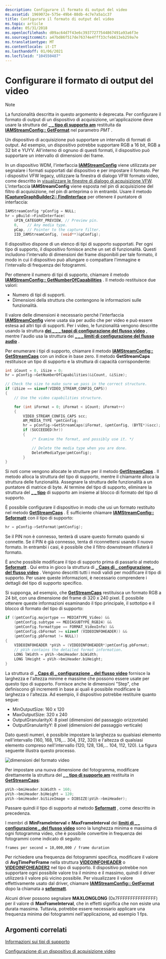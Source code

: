 ```yaml
---
description: Configurare il formato di output del video
ms.assetid: 1969072e-575e-49b4-88db-4c7e7a5a1c37
title: Configurare il formato di output del video
ms.topic: article
ms.date: 05/31/2018
ms.openlocfilehash: d09ac64d7f43e6c39377277544867491a93a6f3e
ms.sourcegitcommit: a47bd86f517de76374e4fff33cfeb613eb259a7e
ms.translationtype: MT
ms.contentlocale: it-IT
ms.lasthandoff: 01/06/2021
ms.locfileid: "104550487"
---
```

# <a name="configure-the-video-output-format"></a>Configurare il formato di output del video

> [!Note]  
> La funzionalità descritta in questo argomento è deprecata. Per configurare il formato di output di un dispositivo di acquisizione, un'applicazione deve usare la struttura del [**\_ \_ tipo di supporto am**](/windows/win32/api/strmif/ns-strmif-am_media_type) restituita da [**IAMStreamConfig:: GetFormat**](/windows/desktop/api/Strmif/nf-strmif-iamstreamconfig-getformat) nel parametro *PMT* .

 

Un dispositivo di acquisizione può supportare un intervallo di formati di output. Ad esempio, un dispositivo potrebbe supportare RGB a 16 bit, RGB a 32 bit e YUYV. All'interno di ognuno di questi formati, il dispositivo può supportare un intervallo di dimensioni dei frame.

In un dispositivo WDM, l'interfaccia [**IAMStreamConfig**](/windows/desktop/api/Strmif/nn-strmif-iamstreamconfig) viene utilizzata per segnalare i formati supportati dal dispositivo e per impostare il formato. Per i dispositivi VFW legacy, utilizzare la finestra di dialogo VFW formato video, come descritto in [visualizzare le finestre di dialogo di acquisizione VFW](display-vfw-capture-dialog-boxes.md). L'interfaccia **IAMStreamConfig** viene esposta nel pin di acquisizione del filtro di acquisizione, nel pin di anteprima o in entrambi. Usare il metodo [**ICaptureGraphBuilder2:: FindInterface**](/windows/desktop/api/Strmif/nf-strmif-icapturegraphbuilder2-findinterface) per ottenere il puntatore di interfaccia:


```C++
IAMStreamConfig *pConfig = NULL;
hr = pBuild->FindInterface(
    &PIN_CATEGORY_PREVIEW, // Preview pin.
    0,    // Any media type.
    pCap, // Pointer to the capture filter.
    IID_IAMStreamConfig, (void**)&pConfig);
```



Il dispositivo dispone di un elenco di tipi di supporto supportati. Per ogni tipo di supporto, il dispositivo fornisce anche un set di funzionalità. Questi includono l'intervallo di dimensioni dei frame disponibili per tale formato, il modo in cui il dispositivo può allungare o compattare l'immagine e l'intervallo di frequenza dei fotogrammi.

Per ottenere il numero di tipi di supporto, chiamare il metodo [**IAMStreamConfig:: GetNumberOfCapabilities**](/windows/desktop/api/Strmif/nf-strmif-iamstreamconfig-getnumberofcapabilities) . Il metodo restituisce due valori:

-   Numero di tipi di supporti.
-   Dimensioni della struttura che contengono le informazioni sulle funzionalità.

Il valore delle dimensioni è necessario perché l'interfaccia [**IAMStreamConfig**](/windows/desktop/api/Strmif/nn-strmif-iamstreamconfig) viene usata sia per audio che per video e può essere estesa ad altri tipi di supporti. Per i video, le funzionalità vengono descritte usando la struttura [**dei \_ \_ \_ tappi di configurazione del flusso video**](/windows/win32/api/strmif/ns-strmif-video_stream_config_caps) , mentre l'audio usa la struttura dei [**\_ \_ \_ limiti di configurazione del flusso audio**](/windows/win32/api/strmif/ns-strmif-audio_stream_config_caps) .

Per enumerare i tipi di supporto, chiamare il metodo [**IAMStreamConfig:: GetStreamCaps**](/windows/desktop/api/Strmif/nf-strmif-iamstreamconfig-getstreamcaps) con un indice in base zero. Il metodo **GetStreamCaps** restituisce un tipo di supporto e la struttura di capacità corrispondente:


```C++
int iCount = 0, iSize = 0;
hr = pConfig->GetNumberOfCapabilities(&iCount, &iSize);

// Check the size to make sure we pass in the correct structure.
if (iSize == sizeof(VIDEO_STREAM_CONFIG_CAPS))
{
    // Use the video capabilities structure.

    for (int iFormat = 0; iFormat < iCount; iFormat++)
    {
        VIDEO_STREAM_CONFIG_CAPS scc;
        AM_MEDIA_TYPE *pmtConfig;
        hr = pConfig->GetStreamCaps(iFormat, &pmtConfig, (BYTE*)&scc);
        if (SUCCEEDED(hr))
        {
            /* Examine the format, and possibly use it. */

            // Delete the media type when you are done.
            DeleteMediaType(pmtConfig);
        }
}
```



Si noti come vengono allocate le strutture per il metodo [**GetStreamCaps**](/windows/desktop/api/Strmif/nf-strmif-iamstreamconfig-getstreamcaps) . Il metodo alloca la struttura del tipo di supporto, mentre il chiamante alloca la struttura delle funzionalità. Assegnare la struttura delle funzionalità a un puntatore di matrice di byte. Al termine del tipo di supporto, eliminare la struttura del [**\_ \_ tipo**](/windows/win32/api/strmif/ns-strmif-am_media_type) di supporto am insieme al blocco di formato del tipo di supporto.

È possibile configurare il dispositivo in modo che usi un formato restituito nel metodo [**GetStreamCaps**](/windows/desktop/api/Strmif/nf-strmif-iamstreamconfig-getstreamcaps) . È sufficiente chiamare [**IAMStreamConfig:: Seformatt**](/windows/desktop/api/Strmif/nf-strmif-iamstreamconfig-setformat) con il tipo di supporto:


```C++
hr = pConfig->SetFormat(pmtConfig);
```



Se il PIN non è connesso, tenterà di usare questo formato quando si connette. Se il PIN è già connesso, tenta di riconnettersi usando il nuovo formato. In entrambi i casi, è possibile che il filtro downstream rifiuterà il formato.

È anche possibile modificare il tipo di supporto prima di passarlo al metodo [**Seformatt**](/windows/desktop/api/Strmif/nf-strmif-iamstreamconfig-setformat) . Qui entra in gioco la struttura di [**\_ Caps di \_ configurazione \_ del flusso video**](/windows/win32/api/strmif/ns-strmif-video_stream_config_caps) . Vengono descritti tutti i modi validi per modificare il tipo di supporto. Per usare queste informazioni, è necessario comprendere i dettagli del tipo di supporto specifico.

Si supponga, ad esempio, che [**GetStreamCaps**](/windows/desktop/api/Strmif/nf-strmif-iamstreamconfig-getstreamcaps) restituisca un formato RGB a 24 bit, con una dimensione del frame di 320 x 240 pixel. È possibile ottenere queste informazioni esaminando il tipo principale, il sottotipo e il blocco di formato del tipo di supporto:


```C++
if ((pmtConfig.majortype == MEDIATYPE_Video) &&
    (pmtConfig.subtype == MEDIASUBTYPE_RGB24) &&
    (pmtConfig.formattype == FORMAT_VideoInfo) &&
    (pmtConfig.cbFormat >= sizeof (VIDEOINFOHEADER)) &&
    (pmtConfig.pbFormat != NULL))
{
    VIDEOINFOHEADER *pVih = (VIDEOINFOHEADER*)pmtConfig.pbFormat;
    // pVih contains the detailed format information.
    LONG lWidth = pVih->bmiHeader.biWidth;
    LONG lHeight = pVih->bmiHeader.biHeight;
}
```



La struttura di [**\_ Caps di \_ configurazione \_ del flusso video**](/windows/win32/api/strmif/ns-strmif-video_stream_config_caps) fornisce la larghezza e l'altezza minime e massime che possono essere usate per questo tipo di supporto. Fornisce anche le dimensioni "Step", che definiscono gli incrementi in base ai quali è possibile modificare la larghezza o l'altezza. Ad esempio, il dispositivo potrebbe restituire quanto segue:

-   MinOutputSize: 160 x 120
-   MaxOutputSize: 320 x 240
-   OutputGranularityX: 8 pixel (dimensioni del passaggio orizzontale)
-   OutputGranularityY: 8 pixel (dimensioni del passaggio verticale)

Dato questi numeri, è possibile impostare la larghezza su qualsiasi elemento nell'intervallo (160, 168, 176,... 304, 312, 320) e l'altezza di qualsiasi elemento compreso nell'intervallo (120, 128, 136,... 104, 112, 120). La figura seguente illustra questo processo.

![dimensioni del formato video](images/strmcap3.png)

Per impostare una nuova dimensione del fotogramma, modificare direttamente la struttura del [**\_ \_ tipo di supporto am**](/windows/win32/api/strmif/ns-strmif-am_media_type) restituita in [**GetStreamCaps**](/windows/desktop/api/Strmif/nf-strmif-iamstreamconfig-getstreamcaps):


```C++
pVih->bmiHeader.biWidth = 160;
pVih->bmiHeader.biHeight = 120;
pVih->bmiHeader.biSizeImage = DIBSIZE(pVih->bmiHeader);
```



Passare quindi il tipo di supporto al metodo [**Seformatt**](/windows/desktop/api/Strmif/nf-strmif-iamstreamconfig-setformat) , come descritto in precedenza.

I membri di **MinFrameInterval** e **MaxFrameInterval** dei [**limiti di \_ \_ configurazione \_ del flusso video**](/windows/win32/api/strmif/ns-strmif-video_stream_config_caps) sono la lunghezza minima e massima di ogni fotogramma video, che è possibile convertire in frequenza dei fotogrammi come indicato di seguito:

`frames per second = 10,000,000 / frame duration`

Per richiedere una frequenza dei fotogrammi specifica, modificare il valore di **AvgTimePerFrame** nella struttura [**VIDEOINFOHEADER**](/previous-versions/windows/desktop/api/amvideo/ns-amvideo-videoinfoheader) o [**VIDEOINFOHEADER2**](/previous-versions/windows/desktop/api/dvdmedia/ns-dvdmedia-videoinfoheader2) nel tipo di supporto. Il dispositivo potrebbe non supportare ogni possibile valore tra il minimo e il massimo, quindi il driver utilizzerà il valore più vicino possibile. Per visualizzare il valore effettivamente usato dal driver, chiamare [**IAMStreamConfig:: GetFormat**](/windows/desktop/api/Strmif/nf-strmif-iamstreamconfig-getformat) dopo la chiamata a [**seformatt**](/windows/desktop/api/Strmif/nf-strmif-iamstreamconfig-setformat).

Alcuni driver possono segnalare **MAXLONGLONG** (0x7FFFFFFFFFFFFFFF) per il valore di **MaxFrameInterval**, che in effetti significa che non esiste una durata massima. Tuttavia, potrebbe essere necessario applicare una frequenza minima dei fotogrammi nell'applicazione, ad esempio 1 fps.

## <a name="related-topics"></a>Argomenti correlati

<dl> <dt>

[Informazioni sui tipi di supporto](about-media-types.md)
</dt> <dt>

[Configurazione di un dispositivo di acquisizione video](configuring-a-video-capture-device.md)
</dt> </dl>

 

 



